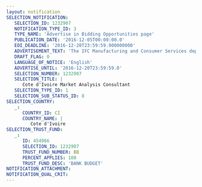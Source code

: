 ```yaml
---
layout: notification
SELECTION_NOTIFICATION: 
   SELECTION_ID: 1232907
   NOTIFICATION_TYPE_ID: 3
   TYPE_NAME: 'Advertise in Bidding Opportunities page'
   PUBLICATION_DATE: '2016-12-05T00:00:00.0'
   EOI_DEADLINE: '2016-12-20T23:59:59.900000000'
   ADVERTISEMENT_TEXT: 'The IFC Manufacturing and Consumer Services department in Sub Saharan Africa is seeking to undertake a detailed mapping in the following FCS Countries: Chad, Côte dIvoire, Gambia, Guinea, Liberia, Mali, Madagascar, Togo. The team is looking to recruit a STC, based in Abidjan, to research and analyze the Manufacturing (M), Tourism (T), Retail (R) and Property (P) (commercial and housing) markets in the above countries. The initial area of focus would be: Côte dIvoire, Guinea, Liberia, Mali, and Madagascar. The Consultant will also do a screening of the Health and Education (H&E) sectors in the above mentioned countries. Research will include desktop research, interviews with market participants as well as relevant experts (e.g. industry associations, consultants, auditors, banks, etc.), country visits and meetings with prospects. Research should identify market dynamics and financing needs of the private sector. The expected duration of the consultancy is 180 days.'
   DRAFT_FLAG: 0
   LANGUAGE_OF_NOTICE: 'English'
   ADVERTISE_UNTIL: '2016-12-20T23:59:59.0'
   SELECTION_NUMBER: 1232907
   SELECTION_TITLE: |
      Cote d'Ivoire Market Analysis Consultant
   SELECTION_TYPE_ID: 1
   SELECTION_SUB_STATUS_ID: 8
SELECTION_COUNTRY: 
   _: 
      COUNTRY_ID: CI
      COUNTRY_NAME: |
         Cote d'Ivoire
SELECTION_TRUST_FUND: 
   _: 
      ID: 454966
      SELECTION_ID: 1232907
      TRUST_FUND_NUMBER: BB
      PERCENT_APPLIES: 100
      TRUST_FUND_DESC: 'BANK BUDGET'
NOTIFICATION_ATTACHMENT: 
NOTIFICATION_QUAL_CRIT: 
---
```

